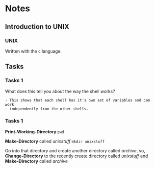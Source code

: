 
# Notes

## Introduction to UNIX

### UNIX

Written with the `C` language.


## Tasks

### Tasks 1

What does this tell you about the way the shell works?

    - This shows that each shell has it's own set of variables and can work
      independently from the other shells.

### Tasks 1

**Print-Working-Directory**
`pwd`

**Make-Directory** called *unixstuff*
`mkdir unixstuff`

Go into that directory and create another directory called *archive*, so,
**Change-Directory** to the recently create directory called *unixstuff* and
**Make-Directory** called *archive*
